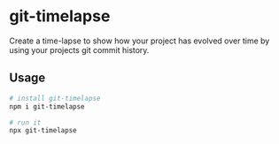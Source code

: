 # git-timelapse

Create a time-lapse to show how your project has evolved over time by using your projects git commit history.

## Usage

```sh
# install git-timelapse
npm i git-timelapse

# run it
npx git-timelapse 
```
